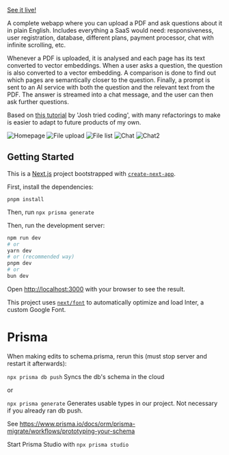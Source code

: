 [See it live!](https://swisshacks2024.vercel.app//)

A complete webapp where you can upload a PDF and ask questions about it in plain English. Includes everything a SaaS would need: responsiveness, user registration, database, different plans, payment processor, chat with infinite scrolling, etc.

Whenever a PDF is uploaded, it is analysed and each page has its text converted to vector embeddings. When a user asks a question, the question is also converted to a vector embedding. A comparison is done to find out which pages are semantically closer to the question. Finally, a prompt is sent to an AI service with both the question and the relevant text from the PDF. The answer is streamed into a chat message, and the user can then ask further questions.

Based on [this tutorial](https://www.youtube.com/watch?v=ucX2zXAZ1I0) by 'Josh tried coding', with many refactorings to make is easier to adapt to future products of my own.



![Homepage](public\homepage-preview.png "Homepage")
![File upload](public\file-upload-preview.jpg "File upload")
![File list](public\file-list-preview.png "File list")
![Chat](public\chat-preview.jpg "Chat")
![Chat2](public\chat-preview2.png "Chat 2")

## Getting Started

This is a [Next.js](https://nextjs.org/) project bootstrapped with [`create-next-app`](https://github.com/vercel/next.js/tree/canary/packages/create-next-app).

First, install the dependencies:

```pnpm install```

Then, run
```npx prisma generate```

Then, run the development server:

```bash
npm run dev
# or
yarn dev
# or (recommended way)
pnpm dev
# or
bun dev
```

Open [http://localhost:3000](http://localhost:3000) with your browser to see the result.

This project uses [`next/font`](https://nextjs.org/docs/basic-features/font-optimization) to automatically optimize and load Inter, a custom Google Font.



# Prisma
When making edits to schema.prisma, rerun this (must stop server and restart it afterwards):

```npx prisma db push``` Syncs the db's schema in the cloud

or

```npx prisma generate``` Generates usable types in our project. Not necessary if you already ran db push.

See https://www.prisma.io/docs/orm/prisma-migrate/workflows/prototyping-your-schema


Start Prisma Studio with
```npx prisma studio```